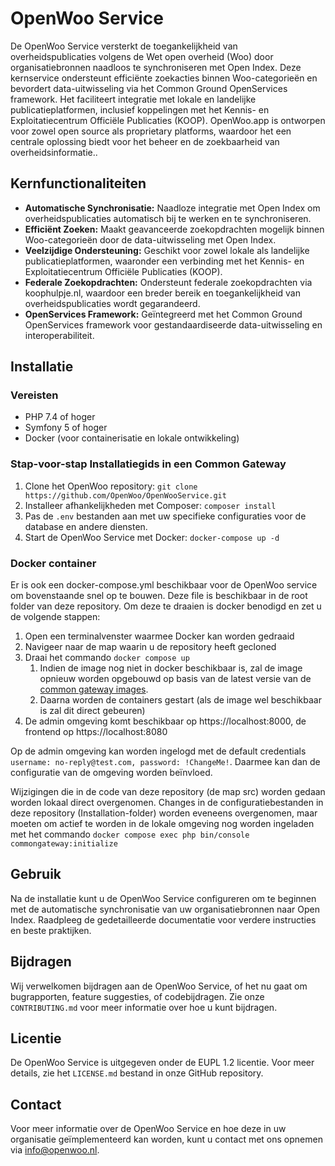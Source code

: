 # OpenWoo Service

De OpenWoo Service versterkt de toegankelijkheid van overheidspublicaties volgens de Wet open overheid (Woo) door organisatiebronnen naadloos te synchroniseren met Open Index. Deze kernservice ondersteunt efficiënte zoekacties binnen Woo-categorieën en bevordert data-uitwisseling via het Common Ground OpenServices framework. Het faciliteert integratie met lokale en landelijke publicatieplatformen, inclusief koppelingen met het Kennis- en Exploitatiecentrum Officiële Publicaties (KOOP). OpenWoo.app is ontworpen voor zowel open source als proprietary platforms, waardoor het een centrale oplossing biedt voor het beheer en de zoekbaarheid van overheidsinformatie..

## Kernfunctionaliteiten

* **Automatische Synchronisatie:** Naadloze integratie met Open Index om overheidspublicaties automatisch bij te werken en te synchroniseren.
* **Efficiënt Zoeken:** Maakt geavanceerde zoekopdrachten mogelijk binnen Woo-categorieën door de data-uitwisseling met Open Index.
* **Veelzijdige Ondersteuning:** Geschikt voor zowel lokale als landelijke publicatieplatformen, waaronder een verbinding met het Kennis- en Exploitatiecentrum Officiële Publicaties (KOOP).
* **Federale Zoekopdrachten:** Ondersteunt federale zoekopdrachten via koophulpje.nl, waardoor een breder bereik en toegankelijkheid van overheidspublicaties wordt gegarandeerd.
* **OpenServices Framework:** Geïntegreerd met het Common Ground OpenServices framework voor gestandaardiseerde data-uitwisseling en interoperabiliteit.

## Installatie

### Vereisten

* PHP 7.4 of hoger
* Symfony 5 of hoger
* Docker (voor containerisatie en lokale ontwikkeling)

### Stap-voor-stap Installatiegids in een Common Gateway

1. Clone het OpenWoo repository: `git clone https://github.com/OpenWoo/OpenWooService.git`
2. Installeer afhankelijkheden met Composer: `composer install`
3. Pas de `.env` bestanden aan met uw specifieke configuraties voor de database en andere diensten.
4. Start de OpenWoo Service met Docker: `docker-compose up -d`

### Docker container

Er is ook een docker-compose.yml beschikbaar voor de OpenWoo service om bovenstaande snel op te bouwen.
Deze file is beschikbaar in de root folder van deze repository. Om deze te draaien is docker benodigd en zet u de volgende stappen:

1. Open een terminalvenster waarmee Docker kan worden gedraaid
2. Navigeer naar de map waarin u de repository heeft gecloned
3. Draai het commando `docker compose up`
    1. Indien de image nog niet in docker beschikbaar is, zal de image opnieuw worden opgebouwd op basis van de latest versie van de [common gateway images](https://github.com/conductionnl/commonground-gateway).
    2. Daarna worden de containers gestart (als de image wel beschikbaar is zal dit direct gebeuren)
4. De admin omgeving komt beschikbaar op https://localhost:8000, de frontend op https://localhost:8080

Op de admin omgeving kan worden ingelogd met de default credentials `username: no-reply@test.com, password: !ChangeMe!`. Daarmee kan dan de configuratie van de omgeving worden beïnvloed.

Wijzigingen die in de code van deze repository (de map src) worden gedaan worden lokaal direct overgenomen. Changes in de configuratiebestanden in deze repository (Installation-folder) worden eveneens overgenomen, maar moeten om actief te worden in de lokale omgeving nog worden ingeladen met het commando `docker compose exec php bin/console commongateway:initialize`

## Gebruik

Na de installatie kunt u de OpenWoo Service configureren om te beginnen met de automatische synchronisatie van uw organisatiebronnen naar Open Index. Raadpleeg de gedetailleerde documentatie voor verdere instructies en beste praktijken.

## Bijdragen

Wij verwelkomen bijdragen aan de OpenWoo Service, of het nu gaat om bugrapporten, feature suggesties, of codebijdragen. Zie onze `CONTRIBUTING.md` voor meer informatie over hoe u kunt bijdragen.

## Licentie

De OpenWoo Service is uitgegeven onder de EUPL 1.2 licentie. Voor meer details, zie het `LICENSE.md` bestand in onze GitHub repository.

## Contact

Voor meer informatie over de OpenWoo Service en hoe deze in uw organisatie geïmplementeerd kan worden, kunt u contact met ons opnemen via [info@openwoo.nl](mailto:info@openwoo.nl).
